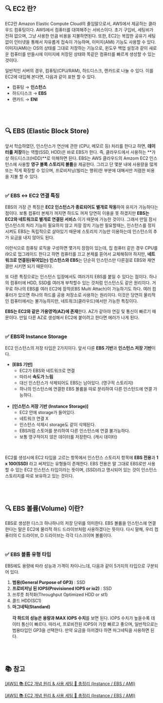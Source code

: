## 🔍 EC2 란?


EC2란 Amazon Elastic Compute Cloud의 줄임말으로서, AWS에서 제공하는 클라우드 컴퓨팅이다. AWS에서 컴퓨터를 대여해주는 서비스이다. 초기 구입비, 세팅비가 전혀 없으며, 그냥 사용한 만큼 비용을 지불하면된다. 또한, EC2는 복잡한 공유기 세팅없이 인터넷을 통해서 자유롭게 접속이 가능하며, 이미지(AMI) 기능도 사용할 수 있다. 이미지(AMI)는 OS의 상태를 그대로 저장하는 기능으로, 윈도우 백업 설정과 같이 새로운 컴퓨터를 만들시에 이미지에 저장된 상태와 똑같은 컴퓨터를 빠르게 생성할 수 있는 것이다.

일반적인 서버의 경우, 컴퓨팅(CPU/RAM), 하드디스크, 랜카드로 나눌 수 있다. 이를 EC2에 대입해 본다면, 다음과 같이 표현 할 수 있다.

- 컴퓨팅 → **인스턴스**
- 하드디스크 → **EBS**
- 랜카드 → **ENI**
<br></br>
<br></br>
## 🔍 **EBS (Elastic Block Store)**


앞서 학습하였던, 인스턴스가 연산에 관한 (CPU, 메모르 등) 처리를 한다고 하면, **데이터를 저장**하는 역할(SSD, HDD)은 바로 EBS가 한다. 즉, 클라우드에서 사용하는 **가상 하드디스크(HDD)**로 이해하면 된다. EBS는 AWS 클라우드의 Amzom EC2 인스턴스에 사용할 **영구 블록 스토리지 볼륨**을 제공한다. 그리고 단 몇분 내에 사용량을 많게 또는 적게 확장할 수 있으며, 프로비저닝(빌리는 행위)한 부분에 대해서만 저렴한 비용을 지불 할 수 있다.
<br></br>
### ✅ **EBS ↔ EC2 연결 특징**

EBS의 가장 큰 특징은 **EC2 인스턴스가 종료되어도 별개로 작동**하여 유지가 가능하다는 점이다. 보통 컴퓨터 본체가 꺼지면 하드도 꺼져 당연히 이용을 못 하겠지만 **EBS는 EC2와 네트워크로 별개로 연결된 서비스** 이기 때문에 가능한 것이다. 그래서 만일 잠시 인스턴스의 처리 기능이 필요하지 않고 저장 장치 기능만 필요할때는, 인스턴스를 정지시켜도 EBS는 독립적으로 살아있기 때문에 스토리지 기능만 이용하는데 인스턴스의 추가 요금을 내지 않아도 된다.

이런식으로 컴퓨팅 로직을 구성하면 몇가지 장점이 있는데, 집 컴퓨터 같은 경우 CPU를 i9으로 업그레이드 한다고 하면 컴퓨터를 끄고 본체를 뜯어서 교체해줘야 하지만, **네트워크로 연결된(묶여있는) 인스턴스와 EBS**는 단순히 인스턴스만 다른걸로 EBS와 재연결만 시키면 되기 때문이다. 

또 다른 특징으로는 인스턴스 입장에서도 여러가지 EBS를 붙일 수 있다는 점이다. 하나의 컴퓨터에 HDD, SSD를 여러개 부착할수 있는 것처럼 인스턴스도 같은 원리이다. 거꾸로 하나의 EBS를 여러 EC2에 장착(EBS Multi Attach)이 가능하기도 하다. 여러 컴퓨터가 있으면 하나의 하드를 공용 저장소로 사용하는 원리이다. 이것은 당연히 물리적인 컴퓨터에서는 불가능하지만, 네트워크(클라우드)에서만 가능한 특징이다.

**EBS는 EC2와 같은 가용영역(AZ)에 존재**한다. AZ가 같아야 연길 및 통신이 빠르기 때문이다. 만일 다른 AZ로 생성해서 EC2에 붙이려고 한다면 에러가 나게 된다.
<br></br>
### ✅ **EBS와 Instance Storage**

EC2 인스턴스의 저장 타입은 2가지이다. 앞서 다룬 **EBS 기반**과 **인스턴스 저장 기반**이다.

- **[EBS 기반]**
    - EC2가 EBS와 네트워크로 연결
    - 따라서 **속도가 느림**
    - 대신 인스턴스가 삭제되어도 EBS는 남아있다. (영구적 스토리지)
    - 하나의 인스턴스에 연결한 EBS 볼륨을 따로 분리하여 다른 인스턴드에 연결 가능하다.
<br></br>
- **[인스턴스 저장 기반 (Instance Storage)]**
    - EC2 안에 storage가 들어있다.
    - 네트워크 연결 X
    - 인스턴스 삭제시 storage도 같이 삭제된다.
    - EBS처럼 스토어를 분리하여 다른 인스턴스에 연결 불가능하다.
    - 보통 영구적이지 않은 데이터를 저장한다. (캐시 데이터)

<br></br>
EC2를 생성시에 EC2 타입을 고르는 항목에서 인스턴스 스토리지 항목에 **EBS 전용**과 **1 x 100(SSD)** 라고 써져있는 유형들이 존재한다. EBS 전용은 말 그대로 EBS로만 사용할 수 있는 EC2 인스턴스 타입이라는 뜻이며, (SSD)라고 명시되어 있는 것이 인스턴스 스토리지를 따로 보유하고 있는 것이다.
<br></br><br></br>
## 🔍 EBS 볼륨(Volume) 이란?


EBS로 생성한 디스크 하나하나의 저장 단위를 의미한다. EBS 볼륨을 인스턴스에 연결한다는 말은 EC2에 물리적 하드 드라이브처럼 사용하겠다는 뜻이다. 다시 말해, 우리 컴퓨터의 C 드라이브, D 드라이브는 각각 디스크이며 볼륨이다.
<br></br>
### ✅ **EBS 볼륨 유형 타입**

EBS에도 용량에 따라 성능과 가격이 차이나느데, 다음과 같이 5가지의 타입으로 구분되어 있다.

1. **범용(General Purpose of GP3)** : SSD
2. **프로비저닝 된 IOPS(Provisioned IOPS or io2)** : SSD
3. 쓰루풋 최적화(Throughput Optimized HDD or st1)
4. 콜드 HDD(SC1)
5. **마그네틱(Standard)**
<br></br>
**각 하드의 성능은 용량과 MAX IOPS 수치**를 보면 된다. IOPS 수치가 높을수록 데이터 통신이 빠르다. 따라서, 프로비전된 IOPS이 가장 빠르고 좋으며, 일반적으로는 범용타입인 GP3을 선택한다. 만약 요금을 아끼겠다 하면 마그네틱을 사용하면 된다.
<br></br><br></br>
## 📚 참고

[[AWS] 📚 EC2 개념 원리 & 사용 세팅 💯 총정리 (Instance / EBS / AMI)](https://inpa.tistory.com/entry/AWS-%F0%9F%93%9A-EC2-%EA%B0%9C%EB%85%90-%EC%82%AC%EC%9A%A9-%EA%B5%AC%EC%B6%95-%EC%84%B8%ED%8C%85-%F0%9F%92%AF-%EC%A0%95%EB%A6%AC-%EC%9D%B8%EC%8A%A4%ED%84%B4%EC%8A%A4-EBS-AMI)

[[AWS] 📚 EC2 개념 원리 & 사용 세팅 💯 총정리 (Instance / EBS / AMI)](https://inpa.tistory.com/entry/AWS-%F0%9F%93%9A-EC2-%EA%B0%9C%EB%85%90-%EC%82%AC%EC%9A%A9-%EA%B5%AC%EC%B6%95-%EC%84%B8%ED%8C%85-%F0%9F%92%AF-%EC%A0%95%EB%A6%AC-%EC%9D%B8%EC%8A%A4%ED%84%B4%EC%8A%A4-EBS-AMI)